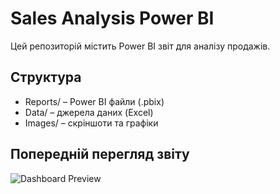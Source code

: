 # Sales Analysis Power BI
Цей репозиторій містить Power BI звіт для аналізу продажів.

## Структура
- Reports/ – Power BI файли (.pbix)
- Data/ – джерела даних (Excel)
- Images/ – скріншоти та графіки

## Попередній перегляд звіту

![Dashboard Preview](Images/dashboard_preview.png)
